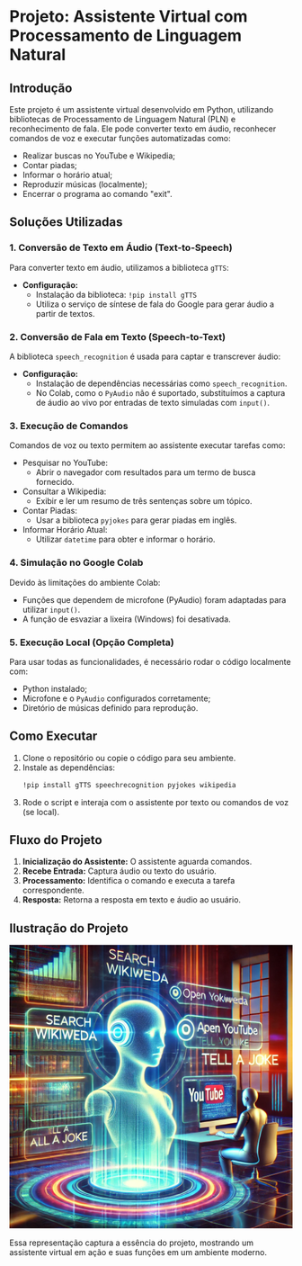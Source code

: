 # Projeto: Assistente Virtual com Processamento de Linguagem Natural

## Introdução
Este projeto é um assistente virtual desenvolvido em Python, utilizando bibliotecas de Processamento de Linguagem Natural (PLN) e reconhecimento de fala. Ele pode converter texto em áudio, reconhecer comandos de voz e executar funções automatizadas como:

- Realizar buscas no YouTube e Wikipedia;
- Contar piadas;
- Informar o horário atual;
- Reproduzir músicas (localmente);
- Encerrar o programa ao comando "exit".

## Soluções Utilizadas

### 1. **Conversão de Texto em Áudio (Text-to-Speech)**
Para converter texto em áudio, utilizamos a biblioteca `gTTS`:
- **Configuração:**
  - Instalação da biblioteca: `!pip install gTTS`
  - Utiliza o serviço de síntese de fala do Google para gerar áudio a partir de textos.

### 2. **Conversão de Fala em Texto (Speech-to-Text)**
A biblioteca `speech_recognition` é usada para captar e transcrever áudio:
- **Configuração:**
  - Instalação de dependências necessárias como `speech_recognition`.
  - No Colab, como o `PyAudio` não é suportado, substituímos a captura de áudio ao vivo por entradas de texto simuladas com `input()`.

### 3. **Execução de Comandos**
Comandos de voz ou texto permitem ao assistente executar tarefas como:
- Pesquisar no YouTube:
  - Abrir o navegador com resultados para um termo de busca fornecido.
- Consultar a Wikipedia:
  - Exibir e ler um resumo de três sentenças sobre um tópico.
- Contar Piadas:
  - Usar a biblioteca `pyjokes` para gerar piadas em inglês.
- Informar Horário Atual:
  - Utilizar `datetime` para obter e informar o horário.

### 4. **Simulação no Google Colab**
Devido às limitações do ambiente Colab:
- Funções que dependem de microfone (PyAudio) foram adaptadas para utilizar `input()`.
- A função de esvaziar a lixeira (Windows) foi desativada.

### 5. **Execução Local (Opção Completa)**
Para usar todas as funcionalidades, é necessário rodar o código localmente com:
- Python instalado;
- Microfone e o `PyAudio` configurados corretamente;
- Diretório de músicas definido para reprodução.

## Como Executar
1. Clone o repositório ou copie o código para seu ambiente.
2. Instale as dependências:
   ```bash
   !pip install gTTS speechrecognition pyjokes wikipedia
   ```
3. Rode o script e interaja com o assistente por texto ou comandos de voz (se local).

## Fluxo do Projeto
1. **Inicialização do Assistente:** O assistente aguarda comandos.
2. **Recebe Entrada:** Captura áudio ou texto do usuário.
3. **Processamento:** Identifica o comando e executa a tarefa correspondente.
4. **Resposta:** Retorna a resposta em texto e áudio ao usuário.

## Ilustração do Projeto
![Ilustração do Projeto](assistente.webp)

Essa representação captura a essência do projeto, mostrando um assistente virtual em ação e suas funções em um ambiente moderno.

